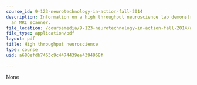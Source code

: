 ```yaml
---
course_id: 9-123-neurotechnology-in-action-fall-2014
description: Information on a high throughput neuroscience lab demonstration using
  an MRI scanner.
file_location: /coursemedia/9-123-neurotechnology-in-action-fall-2014/a680efdb7463c9c4474439ee4394968f_MIT9_123F14_Lab11.pdf
file_type: application/pdf
layout: pdf
title: High throughput neuroscience
type: course
uid: a680efdb7463c9c4474439ee4394968f

---
```

None